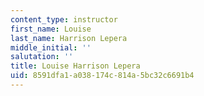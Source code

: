 ```yaml
---
content_type: instructor
first_name: Louise
last_name: Harrison Lepera
middle_initial: ''
salutation: ''
title: Louise Harrison Lepera
uid: 8591dfa1-a038-174c-814a-5bc32c6691b4
---
```

